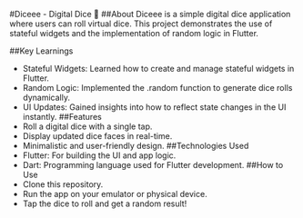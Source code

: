 #Diceee - Digital Dice 🎲
##About
Diceee is a simple digital dice application where users can roll virtual dice. This project demonstrates the use of stateful widgets and the implementation of random logic in Flutter.

##Key Learnings
- Stateful Widgets: Learned how to create and manage stateful widgets in Flutter.
- Random Logic: Implemented the .random function to generate dice rolls dynamically.
- UI Updates: Gained insights into how to reflect state changes in the UI instantly.
##Features
- Roll a digital dice with a single tap.
- Display updated dice faces in real-time.
- Minimalistic and user-friendly design.
##Technologies Used
- Flutter: For building the UI and app logic.
- Dart: Programming language used for Flutter development.
##How to Use
- Clone this repository.
- Run the app on your emulator or physical device.
- Tap the dice to roll and get a random result!

